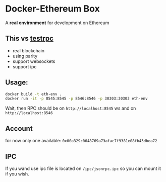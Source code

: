# Docker-Ethereum Box
A **real environment** for development on Ethereum

## This vs [testrpc]
- real blockchain
- using parity
- support websockets
- support ipc

## Usage:

```bash
docker build -t eth-env .
docker run -it -p 8545:8545 -p 8546:8546 -p 30303:30303 eth-env
```

Wait, then RPC should be on `http://localhost:8545`
ws and on `http://localhost:8546`

## Account
for now only one available: `0x00a329c0648769a73afac7f9381e08fb43dbea72`

## IPC

If you wand use ipc file is located on `/ipc/jsonrpc.ipc` so you can mount it if you wish.

[testrpc]: https://github.com/ethereumjs/testrpc
